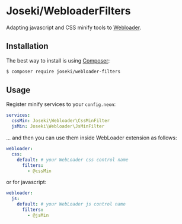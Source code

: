 Joseki/WebloaderFilters
=======================

Adapting javascript and CSS minify tools to [Webloader](https://github.com/janmarek/WebLoader).

Installation
------------

The best way to install is using  [Composer](http://getcomposer.org/):

```sh
$ composer require joseki/webloader-filters
```

Usage
-----

Register minify services to your `config.neon`:

```yml
services:
  cssMin: Joseki\Webloader\CssMinFilter
  jsMin: Joseki\Webloader\JsMinFilter
```

... and then you can use them inside WebLoader extension as follows:

```yml
webloader:
  css:
    default: # your WebLoader css control name
      filters:
        - @cssMin
```

or for javascript:

```yml
webloader:
  js:
    default: # your WebLoader js control name
      filters:
        - @jsMin
```
